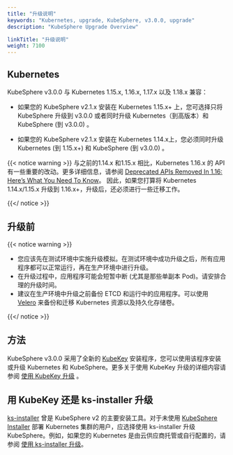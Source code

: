 ```yaml
---
title: "升级说明"
keywords: "Kubernetes, upgrade, KubeSphere, v3.0.0, upgrade"
description: "KubeSphere Upgrade Overview"

linkTitle: "升级说明"
weight: 7100
---
```


## Kubernetes

KubeSphere v3.0.0 与 Kubernetes 1.15.x, 1.16.x, 1.17.x 以及 1.18.x 兼容：

- 如果您的 KubeSphere v2.1.x 安装在 Kubernetes 1.15.x+ 上，您可选择只将 KubeSphere 升级到 v3.0.0 或者同时升级 Kubernetes（到高版本）和 KubeSphere (到 v3.0.0) 。

- 如果您的 KubeSphere v2.1.x 安装在 Kubernetes 1.14.x上，您必须同时升级 Kubernetes (到 1.15.x+) 和 KubeSphere (到 v3.0.0) 。

{{< notice warning >}}
与之前的1.14.x 和1.15.x 相比，Kubernetes 1.16.x 的 API 有一些重要的改动。更多详细信息，请参阅 [Deprecated APIs Removed In 1.16: Here’s What You Need To Know](https://kubernetes.io/blog/2019/07/18/api-deprecations-in-1-16/)。 因此，如果您打算将 Kubernetes 1.14.x/1.15.x 升级到 1.16.x+，升级后，还必须进行一些迁移工作。

{{</ notice >}}

## 升级前

{{< notice warning >}}

- 您应该先在测试环境中实施升级模拟。在测试环境中成功升级之后，所有应用程序都可以正常运行，再在生产环境中进行升级。
- 在升级过程中，应用程序可能会短暂中断 (尤其是那些单副本 Pod)。请安排合理的升级时间。
- 建议在生产环境中升级之前备份 ETCD 和运行中的应用程序。可以使用 [Velero](https://velero.io/) 来备份和迁移 Kubernetes 资源以及持久化存储卷。

{{</ notice >}}

## 方法

KubeSphere v3.0.0 采用了全新的 [KubeKey](https://github.com/kubesphere/kubekey) 安装程序，您可以使用该程序安装或升级 Kubernetes 和 KubeSphere。更多关于使用 KubeKey 升级的详细内容请参阅 [使用 KubeKey 升级](../upgrade-with-kubekey/) 。

## 用 KubeKey 还是 ks-installer 升级

[ks-installer](https://github.com/kubesphere/ks-installer/tree/master) 曾是 KubeSphere v2 的主要安装工具。对于未使用 [KubeSphere Installer](https://v2-1.docs.kubesphere.io/docs/installation/all-in-one/#step-2-download-installer-package) 部署 Kubernetes 集群的用户，应选择使用 ks-installer 升级 KubeSphere。例如，如果您的 Kubernetes 是由云供应商托管或自行配置的，请参阅 [使用 ks-installer 升级](../upgrade-with-ks-installer)。

